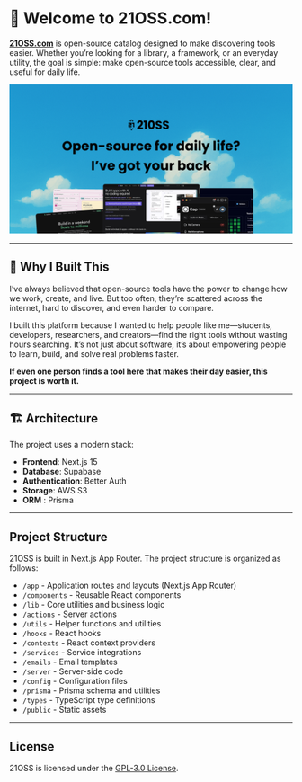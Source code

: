 
# 🚀 Welcome to 21OSS.com!

**[21OSS.com](https://21oss.com)** is open-source catalog designed to make discovering tools easier.  Whether you’re looking for a library, a framework, or an everyday utility, the goal is simple: make open-source tools accessible, clear, and useful for daily life.
 
![Preview](./public/og.png)

---

## 🌟 Why I Built This

I’ve always believed that open-source tools have the power to change how we work, create, and live. But too often, they’re scattered across the internet, hard to discover, and even harder to compare.

I built this platform because I wanted to help people like me—students, developers, researchers, and creators—find the right tools without wasting hours searching. It’s not just about software, it’s about empowering people to learn, build, and solve real problems faster.

**If even one person finds a tool here that makes their day easier, this project is worth it.**

---

## 🏗 Architecture

The project uses a modern stack:

- **Frontend**: Next.js 15
- **Database**: Supabase 
- **Authentication**: Better Auth
- **Storage**: AWS S3
- **ORM** : Prisma

--- 

## Project Structure

21OSS is built in Next.js App Router. The project structure is organized as follows:

- `/app` - Application routes and layouts (Next.js App Router)
- `/components` - Reusable React components
- `/lib` - Core utilities and business logic
- `/actions` - Server actions
- `/utils` - Helper functions and utilities
- `/hooks` - React hooks
- `/contexts` - React context providers
- `/services` - Service integrations
- `/emails` - Email templates
- `/server` - Server-side code
- `/config` - Configuration files
- `/prisma` - Prisma schema and utilities
- `/types` - TypeScript type definitions
- `/public` - Static assets

--- 

## License

21OSS is licensed under the [GPL-3.0 License](LICENSE).
